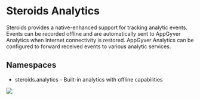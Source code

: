 Steroids&nbsp;Analytics
=======================

Steroids provides a native-enhanced support for tracking analytic events. Events can be recorded offline and are automatically sent to AppGyver Analytics when Internet connectivity is restored.  AppGyver Analytics can be configured to forward received events to various analytic services.

Namespaces
----------

- steroids.analytics - Built-in analytics with offline capabilities


<img src="steroids/img/appgyver_analytics.png" />